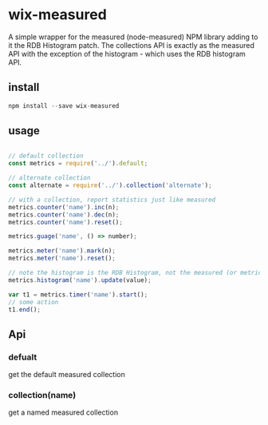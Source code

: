 # wix-measured

A simple wrapper for the measured (node-measured) NPM library adding to it the RDB Histogram patch.
The collections API is exactly as the measured API with the exception of the histogram - which uses the RDB histogram API.

## install

```javascript
npm install --save wix-measured
```

## usage

```js

// default collection
const metrics = require('../').default;

// alternate collection
const alternate = require('../').collection('alternate');

// with a collection, report statistics just like measured
metrics.counter('name').inc(n);
metrics.counter('name').dec(n);
metrics.counter('name').reset();

metrics.guage('name', () => number);

metrics.meter('name').mark(n);
metrics.meter('name').reset();

// note the histogram is the RDB Histogram, not the measured (or metrics histogram)
metrics.histogram('name').update(value);

var t1 = metrics.timer('name').start();
// some action
t1.end();


```

## Api

### defualt
get the default measured collection

### collection(name)
get a named measured collection
